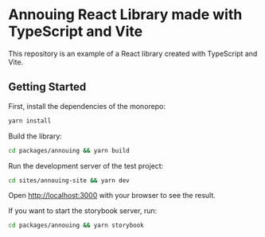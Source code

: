 # Annouing React Library made with TypeScript and Vite

This repository is an example of a React library created with TypeScript and Vite.

## Getting Started

First, install the dependencies of the monorepo:

```bash
yarn install
```

Build the library:

```bash
cd packages/annouing && yarn build
```

Run the development server of the test project:

```bash
cd sites/annouing-site && yarn dev
```

Open [http://localhost:3000](http://localhost:3000) with your browser to see the result.

If you want to start the storybook server, run:

```bash
cd packages/annouing && yarn storybook
```

